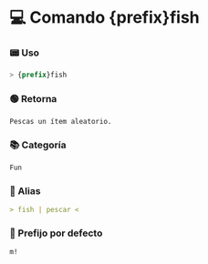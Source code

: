 # 💻 Comando {prefix}fish

### 📟 Uso
```css
> {prefix}fish
```

### 🟢 Retorna
```md
Pescas un ítem aleatorio.
```

### 📚 Categoría
```md
Fun
```

### 📜 Alias
```md
> fish | pescar <
```

### 🤖 Prefijo por defecto
```css
m!
```